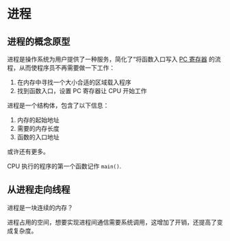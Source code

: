 # 进程

## 进程的概念原型

进程是操作系统为用户提供了一种服务，简化了“将函数入口写入 [PC 寄存器](PC%20寄存器.md) 的流程，从而使程序员不再需要做一下工作：

1. 在内存中寻找一个大小合适的区域载入程序
2. 找到函数入口，设置 PC 寄存器让 CPU 开始工作

进程是一个结构体，包含了以下信息：

1. 内存的起始地址
2. 需要的内存长度
3. 函数的入口地址

或许还有更多。

CPU 执行的程序的第一个函数记作 `main()`.

## 从进程走向线程

进程是一块连续的内存？

进程占用的空间，想要实现进程间通信需要系统调用，这增加了开销，还提高了变成复杂度。
